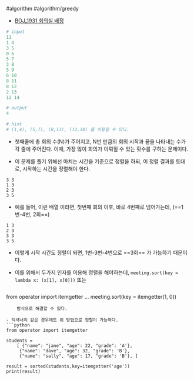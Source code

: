 #algorithm #algorithm/greedy 

- [BOJ_1931 회의실 배정](https://www.acmicpc.net/problem/1931)

```python
# input
11
1 4
3 5
0 6
5 7
3 8
5 9
6 10
8 11
8 12
2 13
12 14

# output
4

# hint
# (1,4), (5,7), (8,11), (12,14) 를 이용할 수 있다.

```

- 첫째줄에 총 회의 수(N)가 주어지고, N번 만큼의 회의 시작과 끝을 나타내는 수가 각 줄에 주어진다. 이때, 가장 많이 회의가 이뤄질 수 있는 횟수를 구하는 문제이다.  

- 이 문제를 풀기 위해선 마치는 시간을 기준으로 정렬을 하되, 이 정렬 결과를 토대로, 시작하는 시간을 정렬해야 한다. 

```
3 3
1 3 
2 3
3 5 
```

- 예를 들어, 이런 배열 이라면, 첫번째 회의 이후, 바로 4번째로 넘어가는데, (==1번-4번, 2회==)

```
1 3
2 3 
3 3
3 5 
```

- 이렇게 시작 시간도 정렬이 되면, 1번-3번-4번으로 ==3회== 가 가능하기 때문이다. 

- 이를 위해서 두가지 인자를 이용해 정렬을 해야하는데, 
	`meeting.sort(key = lambda x: (x[1], x[0]))` 
	또는 
	```python
from operator import itemgetter
...
meeting.sort(key = itemgetter(1, 0))
```
	방식으로 해결할 수 있다. 

- 딕셔너리 같은 경우에도 위 방법으로 정렬이 가능하다.
```python
from operator import itemgetter 

students = 
	[ {"name": "jane", "age": 22, "grade": 'A'}, 
	 {"name": "dave", "age": 32, "grade": 'B'}, 
	 {"name": "sally", "age": 17, "grade": 'B'}, ] 

result = sorted(students,key=itemgetter('age'))
print(result)

```

